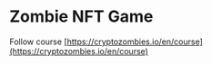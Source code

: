 # Zombie NFT Game

Follow course [https://cryptozombies.io/en/course](https://cryptozombies.io/en/course)
